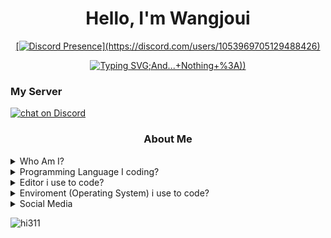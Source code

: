 <h1 align="center">Hello, I'm Wangjoui</h1>
<div align="center">
<a href="https://discord.com/users/1053969705129488426">

[![Discord Presence](https://lanyard-profile-readme.vercel.app/api/1053969705129488426?theme=light&bg=809ecf&animated=false&hideDiscrim=true&borderRadius=30px&idleMessage=Look%20at%20this,%20a%20cute%20cat!)](https://discord.com/users/1053969705129488426)

[![Typing SVG](https://readme-typing-svg.herokuapp.com?font=Fira+Code&pause=1000&width=435&lines=Hello%2C+I'm+Wangjoui%2C+I'm+14+years+old;I'm+Currently+living+in+An+Giang%2C+Vietnam;I'm+really+like+to+code+and+play+simulator+game+%3A);And...+Nothing+%3A))](https://git.io/typing-svg)

</a>
</div>

 <h3 align="left">My Server</h3>
 <a href="https://discord.gg/bongocafe">
        <img src="https://img.shields.io/discord/1091637641105129474?logo=discord"
            alt="chat on Discord"></a>
            <h3 align="center">About Me</h3>

<details><summary>Who Am I?</summary>
  <p>

  - 🇻🇳 | A newbie progammer from Vietnam
  - 🙎‍♂️ | I'm 14 Years Old
  - 🎮 | I Really like to code and play simulator game like American Truck Simulator, Euro Truck Simulator 2 and many many more, also i always like cat :3
</p>
</details>

<details><summary>Programming Language I coding?</summary>
<p>

  
- <img src="https://cdn.discordapp.com/emojis/1124886129498394684.png" alt="." width="16" height="16"/> [JavaScript (a bit pretty good)](https://javascript.com)
- <img src="https://raw.githubusercontent.com/brand-icons/brands/66a515d0afc1bdf9cd308a9ae8d85e1bd23a4d97/icons/color/python.svg" alt="." width="16" height="16"/> [Python (idk)](https://www.python.org/)
  
</p>
</details>

<details><summary>Editor i use to code?</summary>
<p>


- <img src="https://upload.wikimedia.org/wikipedia/commons/thumb/9/9a/Visual_Studio_Code_1.35_icon.svg/2048px-Visual_Studio_Code_1.35_icon.svg.png" alt="." width="16" height="16"/> [Visual Studio Code](https://code.visualstudio.com/)
- <img src="https://cdn.discordapp.com/emojis/1124895202625196114.png" alt="." width="16" height="16"/> [Replit](https://replit.com)

      
</p>
</details>

<details><summary>Enviroment (Operating System) i use to code?</summary>
<p>


- <img src="https://github.com/hii311/hii311/assets/133223016/362f2624-5fc3-4033-bfba-52b5767f32a5" alt="." width="16" height="16"/> [Windows 11](https://www.microsoft.com/vi-vn/windows/windows-11?r=1)
- <img src="https://github.com/hii311/hii311/assets/133223016/da3bc80c-43f8-4480-b11c-6964d84923a3" alt="." width="16" height="16"/> [iOS 14.2](https://www.apple.com/newsroom/2020/09/ios-14-is-available-today)


</p>
</details>

<details><summary>Social Media</summary>
<p>


- <img src="https://github.com/hii311/hii311/assets/133223016/c2609d8f-40e6-47a7-bf73-019b0104b98c" alt="." width="16" height="16"/> [Discord: BCF | Wangjoui#9421 (im.wangjoui)](https://discord.com/users/1053969705129488426)
- <img src="https://github.com/hii311/hii311/assets/133223016/58a4a263-0906-41ee-b201-5c4448f956c5" alt="." width="16" height="16"/> [Vương Vỹ Triều](https://facebook.com/profile.php?id=100071291825007)


  
</p>
</details>





<p align="left"> <img src="https://komarev.com/ghpvc/?username=hi311&label=Profile%20Views&color=7ecef3&style=flat" alt="hi311" /> </p>

